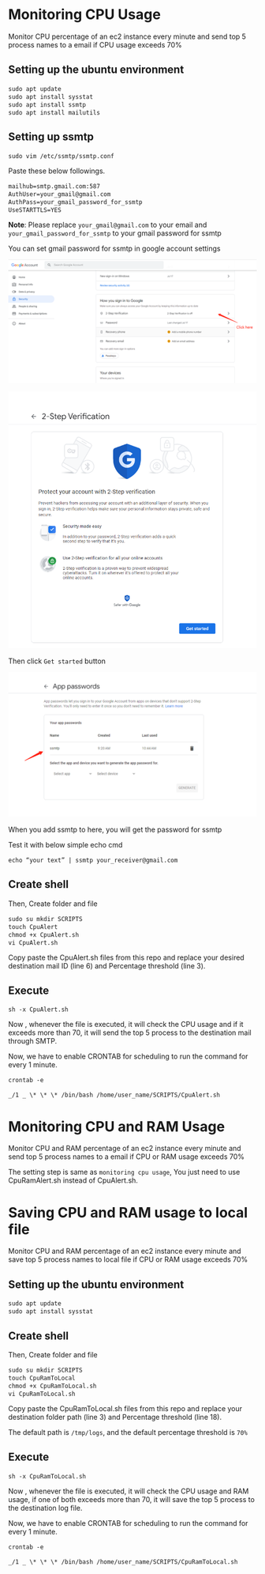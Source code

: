 # Monitoring CPU Usage

Monitor CPU percentage of an ec2 instance every minute and send top 5 process names to a email if CPU usage exceeds 70%

## Setting up the ubuntu environment

```
sudo apt update
sudo apt install sysstat
sudo apt install ssmtp
sudo apt install mailutils
```

## Setting up ssmtp

```
sudo vim /etc/ssmtp/ssmtp.conf 
```

Paste these below followings. 

```
mailhub=smtp.gmail.com:587
AuthUser=your_gmail@gmail.com
AuthPass=your_gmail_password_for_ssmtp
UseSTARTTLS=YES
```

**Note**: Please replace `your_gmail@gmail.com` to your email and `your_gmail_password_for_ssmtp` to your gmail password for ssmtp

You can set gmail password for ssmtp in google account settings

![image-20230721114058534](README.assets/image-20230721114058534.png)

![image-20230721114136753](README.assets/image-20230721114136753.png)

Then click `Get started` button

![image-20230721114317839](README.assets/image-20230721114317839.png)

When you add ssmtp to here, you will get the password for ssmtp



Test it with below simple echo cmd 

```
echo “your text” | ssmtp your_receiver@gmail.com
```

## Create shell

Then, Create folder and file 

```
sudo su mkdir SCRIPTS 
touch CpuAlert 
chmod +x CpuAlert.sh 
vi CpuAlert.sh
```

Copy paste the CpuAlert.sh files from this repo and replace your desired destination mail ID (line 6) and Percentage threshold (line 3).

## Execute

```
sh -x CpuAlert.sh
```

Now , whenever the file is executed, it will check the CPU usage and if it exceeds more than 70, it will send the top 5 process to the destination mail through SMTP.

Now, we have to enable CRONTAB for scheduling to run the command for every 1 minute.

```
crontab -e
```

```
_/1 _ \* \* \* /bin/bash /home/user_name/SCRIPTS/CpuAlert.sh
```

# Monitoring CPU and RAM Usage

Monitor CPU and RAM percentage of an ec2 instance every minute and send top 5 process names to a email if CPU or RAM usage exceeds 70%

The setting step is same as `monitoring cpu usage`, You just need to use CpuRamAlert.sh instead of CpuAlert.sh.

# Saving CPU and RAM usage to local file

Monitor CPU and RAM percentage of an ec2 instance every minute and save top 5 process names to local file if CPU or RAM usage exceeds 70%

## Setting up the ubuntu environment

```
sudo apt update
sudo apt install sysstat
```

## Create shell

Then, Create folder and file 

```
sudo su mkdir SCRIPTS 
touch CpuRamToLocal 
chmod +x CpuRamToLocal.sh 
vi CpuRamToLocal.sh
```

Copy paste the CpuRamToLocal.sh files from this repo and replace your destination folder path (line 3) and Percentage threshold (line 18).

The default path is `/tmp/logs`, and the default percentage threshold is `70%`

## Execute

```
sh -x CpuRamToLocal.sh
```

Now , whenever the file is executed, it will check the CPU usage and RAM usage, if one of both exceeds more than 70, it will save the top 5 process to the destination log file.

Now, we have to enable CRONTAB for scheduling to run the command for every 1 minute.

```
crontab -e
```

```
_/1 _ \* \* \* /bin/bash /home/user_name/SCRIPTS/CpuRamToLocal.sh
```

